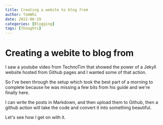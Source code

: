 ```yaml
---
title: Creating a webite to blog from 
author: TomWhi
date: 2022-06-29
categories: [Blogging]
tags: [thoughts]
---
```


# Creating a webite to blog from 

I saw a youtube video from TechnoTim that showed the power of a Jekyll website hosted from Github pages and I wanted some of that action. 

So I've been through the setup which took the best part of a morning to complete because he was missing a few bits from his guide and we're finally here. 

I can write the posts in Markdown, and then upload them to Github, then a github action will take the code and convert it into something beautiful. 

Let's see how I get on with it. 